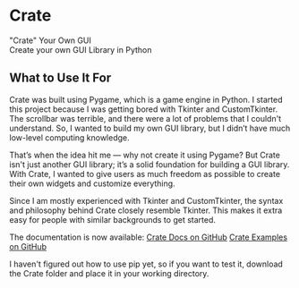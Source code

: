 # Crate
"Crate" Your Own GUI  
Create your own GUI Library in Python

## What to Use It For
Crate was built using Pygame, which is a game engine in Python. I started this project because I was getting bored with Tkinter and CustomTkinter. The scrollbar was terrible, and there were a lot of problems that I couldn't understand. So, I wanted to build my own GUI library, but I didn’t have much low-level computing knowledge.

That’s when the idea hit me — why not create it using Pygame? But Crate isn't just another GUI library; it’s a solid foundation for building a GUI library. With Crate, I wanted to give users as much freedom as possible to create their own widgets and customize everything.

Since I am mostly experienced with Tkinter and CustomTkinter, the syntax and philosophy behind Crate closely resemble Tkinter. This makes it extra easy for people with similar backgrounds to get started.

The documentation is now available:
[Crate Docs on GitHub](https://github.com/AinRyzen/Crate/tree/main/docs)
[Crate Examples on GitHub](https://github.com/AinRyzen/Crate/tree/main/docs)

I haven't figured out how to use pip yet, so if you want to test it, download the Crate folder and place it in your working directory.
